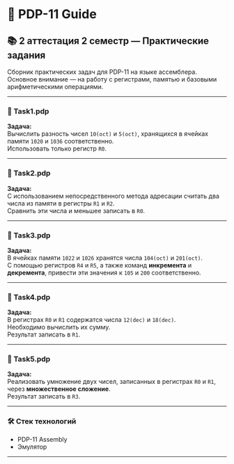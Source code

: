# 🧠 PDP-11 Guide

## 📚 2 аттестация 2 семестр — Практические задания

Сборник практических задач для PDP-11 на языке ассемблера. Основное внимание — на работу с регистрами, памятью и базовыми арифметическими операциями.

---
### 🔧 Task1.pdp  
**Задача:**  
Вычислить разность чисел `10(oct)` и `5(oct)`, хранящихся в ячейках памяти `1020` и `1036` соответственно.  
Использовать только регистр `R0`.

---

### 🔧 Task2.pdp  
**Задача:**  
С использованием непосредственного метода адресации считать два числа из памяти в регистры `R1` и `R2`.  
Сравнить эти числа и меньшее записать в `R0`.

---

### 🔧 Task3.pdp  
**Задача:**  
В ячейках памяти `1022` и `1026` хранятся числа `104(oct)` и `201(oct)`.  
С помощью регистров `R4` и `R5`, а также команд **инкремента** и **декремента**, привести эти значения к `105` и `200` соответственно.

---

### 🔧 Task4.pdp  
**Задача:**  
В регистрах `R0` и `R1` содержатся числа `12(dec)` и `18(dec)`.  
Необходимо вычислить их сумму.  
Результат записать в `R1`.

---

### 🔧 Task5.pdp  
**Задача:**  
Реализовать умножение двух чисел, записанных в регистрах `R0` и `R1`, через **множественное сложение**.  
Результат записать в `R3`.

---

### 🛠 Стек технологий  
- PDP-11 Assembly
- Эмулятор

---
